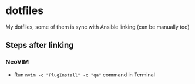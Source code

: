 # dotfiles

My dotfiles, some of them is sync with Ansible linking (can be manually too)

## Steps after linking

### NeoVIM

- Run `nvim -c "PlugInstall" -c "qa"` command in Terminal
